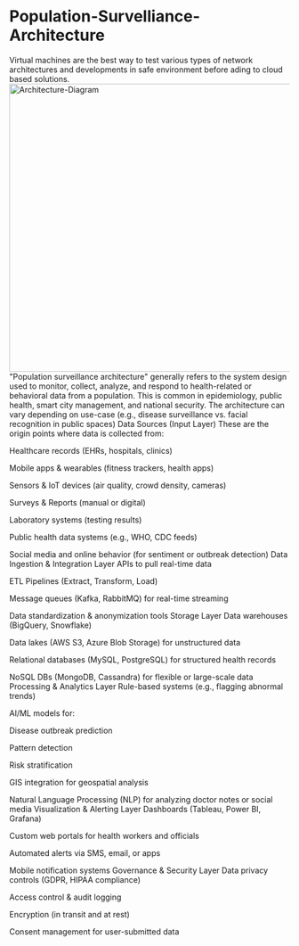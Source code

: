 # Population-Survelliance-Architecture
Virtual machines are the best way to test various types of network architectures and developments in safe environment before ading to cloud based solutions.
 <img width="517" alt="Architecture-Diagram" src="https://github.com/user-attachments/assets/de2245a8-91a0-4853-af54-62503973c4b0" />
 "Population surveillance architecture" generally refers to the system design used to monitor, collect, analyze, and respond to health-related or behavioral data from a population. This is common in epidemiology, public health, smart city management, and national security. The architecture can vary depending on use-case (e.g., disease surveillance vs. facial recognition in public spaces)
  Data Sources (Input Layer)
These are the origin points where data is collected from:

Healthcare records (EHRs, hospitals, clinics)

Mobile apps & wearables (fitness trackers, health apps)

Sensors & IoT devices (air quality, crowd density, cameras)

Surveys & Reports (manual or digital)

Laboratory systems (testing results)

Public health data systems (e.g., WHO, CDC feeds)

Social media and online behavior (for sentiment or outbreak detection)
Data Ingestion & Integration Layer
APIs to pull real-time data

ETL Pipelines (Extract, Transform, Load)

Message queues (Kafka, RabbitMQ) for real-time streaming

Data standardization & anonymization tools
Storage Layer
Data warehouses (BigQuery, Snowflake)

Data lakes (AWS S3, Azure Blob Storage) for unstructured data

Relational databases (MySQL, PostgreSQL) for structured health records

NoSQL DBs (MongoDB, Cassandra) for flexible or large-scale data
Processing & Analytics Layer
Rule-based systems (e.g., flagging abnormal trends)

AI/ML models for:

Disease outbreak prediction

Pattern detection

Risk stratification

GIS integration for geospatial analysis

Natural Language Processing (NLP) for analyzing doctor notes or social media
Visualization & Alerting Layer
Dashboards (Tableau, Power BI, Grafana)

Custom web portals for health workers and officials

Automated alerts via SMS, email, or apps

Mobile notification systems
Governance & Security Layer
Data privacy controls (GDPR, HIPAA compliance)

Access control & audit logging

Encryption (in transit and at rest)

Consent management for user-submitted data

